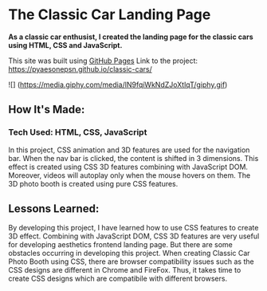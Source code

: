 # The Classic Car Landing Page

**As a classic car enthusist, I created the landing page for the classic cars using HTML, CSS and JavaScript.** 

This site was built using [GitHub Pages](https://pyaesonepsn.github.io/classic-cars/)
Link to the project: https://pyaesonepsn.github.io/classic-cars/

![] (https://media.giphy.com/media/lN9fqiWkNdZJoXtlqT/giphy.gif)

## How It's Made: 
### **Tech Used:** HTML, CSS, JavaScript 

In this project, CSS animation and 3D features are used for the navigation bar. When the nav bar is clicked, the content is shifted in 3 dimensions. This effect is created using CSS 3D features combining with JavaScript DOM. Moreover, videos will autoplay only when the mouse hovers on them. The 3D photo booth is created using pure CSS features. 

## Lessons Learned: 
By developing this project, I have learned how to use CSS features to create 3D effect. Combining with JavaScript DOM, CSS 3D features are very useful for developing aesthetics frontend landing page. But there are some obstacles occurring in developing this project. When creating Classic Car Photo Booth using CSS, there are browser compatibility issues such as the CSS designs are different in Chrome and FireFox. Thus, it takes time to create CSS designs which are compatibile with different browsers. 
